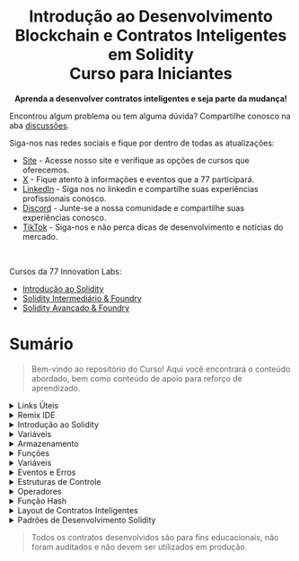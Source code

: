 <div align="center">
<h1> Introdução ao Desenvolvimento Blockchain e Contratos Inteligentes em Solidity <br>
Curso para Iniciantes </h1>

<p align="center"><strong>Aprenda a desenvolver contratos inteligentes e seja parte da mudança!</strong></p>

</div>

Encontrou algum problema ou tem alguma dúvida? Compartilhe conosco na aba [discussões]().

Siga-nos nas redes sociais e fique por dentro de todas as atualizações:

- [Site](https://77innovationlabs.com) - Acesse nosso site e verifique as opções de cursos que oferecemos.
- [X](https://twitter.com/77innovationlabs) - Fique atento à informações e eventos que a 77 participará.
- [LinkedIn](https://www.linkedin.com/company/77Innovationlabs) - Siga nos no linkedin e compartilhe suas experiências profissionais conosco.
- [Discord](https://discord.gg/H2UpdzbbRJ) - Junte-se a nossa comunidade e compartilhe suas experiências conosco.
- [TikTok](https://tiktok.com/@77innovationlabs) - Siga-nos e não perca dicas de desenvolvimento e notícias do mercado.


<br/>

Cursos da 77 Innovation Labs:

- [Introdução ao Solidity]()
- [Solidity Intermediário & Foundry]()
- [Solidity Avançado & Foundry]()

# Sumário

> Bem-vindo ao repositório do Curso! Aqui você encontrará o conteúdo abordado, bem como conteúdo de apoio para reforço de aprendizado.

<details>

<summary>Links Úteis</summary>

- [Chainlist]()
- [Testnet Faceuts]()
- [Documentação do Solidity]()

</details>

<details>

<summary>Remix IDE</summary>

</details>

<details>

<summary>Introdução ao Solidity</summary>
   - Licenças
   - Pragma

</details>

<details>
<summary>Variáveis</summary>
</details>

<details>
<summary>Armazenamento</summary>
</details>

<details>
<summary>Funções</summary>
</details>

<details>
<summary>Variáveis</summary>
</details>

<details>
<summary>Eventos e Erros</summary>
</details>

<details>
<summary>Estruturas de Controle</summary>
</details>

<details>
<summary>Operadores</summary>
</details>

<details>
<summary>Função Hash</summary>
</details>

<details>
<summary>Layout de Contratos Inteligentes</summary>
</details>

<details>
<summary>Padrões de Desenvolvimento Solidity</summary>
   - CEI
   - Pull over Push
   - Controle de Acesso
   - State Machine
   - Lista de Endereços
   - Comparação de Strings
</details>

> Todos os contratos desenvolvidos são para fins educacionais, não foram auditados e não devem ser utilizados em produção.